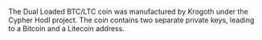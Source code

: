 The Dual Loaded BTC/LTC coin was manufactured by Krogoth under the Cypher Hodl project. The coin contains two separate private keys, leading to a Bitcoin and a Litecoin address.
